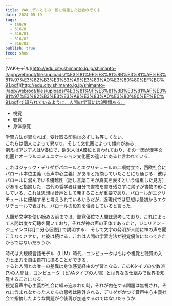 ```yaml
---
title: VAKモデルとその一部に偏重した社会の行く末
date: 2024-05-19
tags:
  - 159/9
  - 316/8
  - 316/81
  - 316/82
  - 316/83
publish: true
feed: show
---
```

[VAKモデル](http://edu.city.shimanto.lg.jp/shimanto-l/app/webroot/files/uploads/%E3%81%9F%E3%81%8B%E3%81%AF%E3%81%97%E3%82%B3%E3%83%A9%E3%83%A0%E3%80%80%EF%BC%91.pdf](http://edu.city.shimanto.lg.jp/shimanto-l/app/webroot/files/uploads/%E3%81%9F%E3%81%8B%E3%81%AF%E3%81%97%E3%82%B3%E3%83%A9%E3%83%A0%E3%80%80%EF%BC%91.pdf)で知られているように，人間の学習には3種類ある．
 - 視覚
 - 聴覚
 - 身体感覚  

学習方法が異なれば，受け取る印象は必ずしも等しくない．  
これらは個人によって異なり，そして文化圏によって傾向がある．  
例えばアジア人はV優位で，欧米人はA優位と言われており，その一因が漢字文化圏とオーラルコミュニケーション文化圏の違いにあると言われている．

これはジャック・デリダがパロールとエクリチュールの二項対立で，西欧社会にパロール本位主義（音声中心主義）があると指摘していたことにも通じる．彼はパロールに潜んでいる優越性（話し言葉こそが真実を表すという偏重した見方）があると指摘した．古代の哲学者は自分で書物を書き残さずに弟子が書物の形にしている．これは思想は音声として発することが重要であり，パロールがエクリチュールに優越すると考えられているからだが，近現代では思想は最初からエクリチュールで表され，パロールの役割を侵食していると言った．

人類が文字を使い始める前までは，聴覚優位で人間は思考しており，これによって人間は度々幻聴を聞いており，それが神の声の正体であったと，ジュリアン・ジェインズは[[二分心仮説]] で説明する．
そして文字の発明が人間に神の声を聞こえなくさせた，と彼は続ける．これは人間の学習方法が視覚優位になってきたからではないだろうか．

時代は大規模言語モデル（LLM）時代．コンピュータはもはや視覚と聴覚の入力と出力を自由自在に操ることができる．  
すると人間との唯一の差異は身体感覚経由の学習となる．このKタイプの少数派(?)の人間は，コンピュータ（とVAタイプの人間）とは異なる仕組みで世界を知覚することになる．  
視覚音声中心主義が社会に組み込まれた時，それが内在する問題は無視され，それに含まれなかった人たちの思考は除外される．デリダがかつて音声中心主義社会で指摘したような問題が今後再び加速するのではないだろうか．